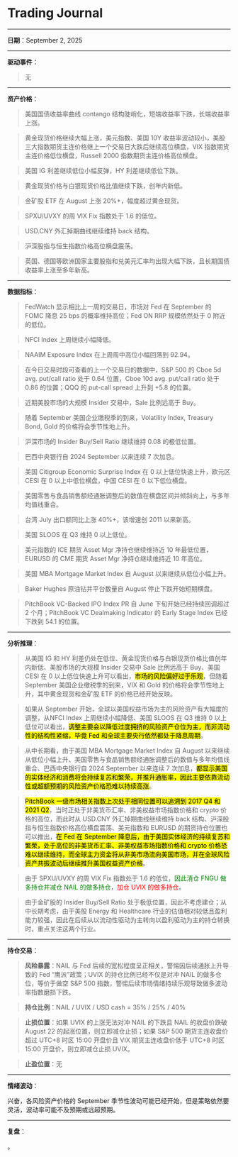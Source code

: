# Trading Journal

---

**日期**：September 2, 2025

---

**驱动事件**：

> 无

---

**资产价格**：

> 美国国债收益率曲线 contango 结构陡峭化，短端收益率下跌，长端收益率上涨。

> 黄金现货价格继续大幅上涨，美元指数、美国 10Y 收益率波动较小，美股三大指数期货主连价格继上一个交易日大跌后继续高位横盘，VIX 指数期货主连价格低位横盘，Russell 2000 指数期货主连价格高位横盘。

> 美国 IG 利差继续低位小幅反弹，HY 利差继续低位下跌。

> 黄金现货价格与白银现货价格比值继续下跌，创年内新低。

> 金矿股 ETF 在 August 上涨 20%+，幅度超过黄金现货。

> SPXU/UVXY 的周 VIX Fix 指数处于 1.6 的低位。

> USD.CNY 外汇掉期曲线继续维持 back 结构。

> 沪深股指与恒生指数价格高位横盘震荡。

> 英国、德国等欧洲国家主要股指和兑美元汇率均出现大幅下跌，且长期国债收益率上涨至多年新高。

---

**数据指标**：

> FedWatch 显示相比上一周的交易日，市场对 Fed 在 September 的 FOMC 降息 25 bps 的概率维持高位；Fed ON RRP 规模依然处于 0 附近的低位。

> NFCI Index 上周继续小幅降低。

> NAAIM Exposure Index 在上周周中高位小幅回落到 92.94。

> 在今日交易时段可查看的上一个交易日的数据中，S&P 500 的 Cboe 5d avg. put/call ratio 处于 0.64 位置，Cboe 10d avg. put/call ratio 处于 0.86 的位置；QQQ 的 put-call spread 上升到 +5.8 的位置。

> 近期美股市场的大规模 Insider 交易中，Sale 比例远高于 Buy。

> 随着 September 美国企业缴税季的到来，Volatility Index, Treasury Bond, Gold 的价格将会季节性地上升。

> 沪深市场的 Insider Buy/Sell Ratio 继续维持 0.08 的极低位置。

> 巴西中央银行自 2024 September 以来连续 7 次加息。

> 美国 Citigroup Economic Surprise Index 在 0 以上低位快速上升，欧元区 CESI 在 0 以上中低位横盘，中国 CESI 在 0 以下低位横盘。

> 美国零售与食品销售额经通胀调整后的数值在横盘区间并倾斜向上，与多年均值线重合。

> 台湾 July 出口额同比上涨 40%+，该增速创 2011 以来新高。

> 美国 SLOOS 在 Q3 维持 0 以上低位。

> 美元指数的 ICE 期货 Asset Mgr 净持仓继续维持近 10 年最低位置，EURUSD 的 CME 期货 Asset Mgr 净持仓继续维持近 10 年高位。

> 美国 MBA Mortgage Market Index 自 August 以来继续从低位小幅上升。

> Baker Hughes 原油钻井平台数量自 August 停止下跌开始短期横盘。

> PitchBook VC-Backed IPO Index PR 自 June 下旬开始已经持续回调超过 2 个月；PitchBook VC Dealmaking Indicator 的 Early Stage Index 已经下跌到 54.1 的位置。

---

**分析推理**：

> 从美国 IG 和 HY 利差仍处在低位、黄金现货价格与白银现货价格比值创年内新低、美股市场的大规模 Insider 交易中 Sale 比例远高于 Buy、美国 CESI 在 0 以上低位快速上升可以看出，<mark>市场的风险偏好过于乐观</mark>，但随着 September 美国企业缴税季的到来，VIX 和 Gold 的价格将会季节性地上升，其中黄金现货和金矿股 ETF 的价格已经开始反映。

> 如果从 September 开始，全球以美国权益市场为主的风险资产有大幅度的调整，从NFCI Index 上周继续小幅降低、美国 SLOOS 在 Q3 维持 0 以上低位可以看出，<mark>调整主要会以降低过度拥挤的风险资产仓位为主，而非流动性的结构性紧缩，毕竟 Fed 和全球主要央行依然都处于降息周期</mark>。

> 从中长期看，由于美国 MBA Mortgage Market Index 自 August 以来继续从低位小幅上升、美国零售与食品销售额经通胀调整后的数值与多年均值线重合、巴西中央银行自 2024 September 以来连续 7 次加息，<mark>都显示美国的实体经济和消费将会持续复苏和繁荣，并推升通胀率，因此主要依靠流动性或超额预期的风险资产价格恐难以持续高涨</mark>。

> <mark>PitchBook 一级市场相关指数上次处于相同位置可以追溯到 2017 Q4 和 2021 Q2</mark>，当时正处于非美货币汇率、非美权益市场指数价格和 crypto 价格的高位，而此时从 USD.CNY 外汇掉期曲线继续维持 back 结构、沪深股指与恒生指数价格高位横盘震荡、美元指数和 EURUSD 的期货持仓位置也可以推出，<mark>在 Fed 在 September 降息后，由于美国实体经济的持续复苏和繁荣，处于高位的非美货币汇率、非美权益市场指数价格和 crypto 价格恐难以继续维持，而全球主力资金将从非美市场流向美国市场，并在全球风险资产共振波动后继续推升美国权益资产价格</mark>。

> 由于 SPXU/UVXY 的周 VIX Fix 指数处于 1.6 的低位，<span style="color: green;">因此清仓 FNGU 做多持仓并减仓 NAIL 的做多持仓</span>，<span style="color: red;">加仓 UVIX 的做多持仓</span>。

> 由于金矿股的 Insider Buy/Sell Ratio 处于极低位置，因此不考虑建仓；从中长期考虑，由于美股 Energy 和 Healthcare 行业的估值相对较低且盈利能力较强，因此在后续从以流动性驱动为主转向以盈利驱动为主的持仓转换时，重点关注这两个行业。

---

**持仓交易**：

> **风险暴露**：NAIL 与 Fed 后续的宽松程度呈正相关，警惕因后续通胀上升导致的 Fed “鹰派”政策；UVIX 的持仓比例已经不仅是对冲 NAIL 的做多仓位，等价于做空 S&P 500 指数，警惕后续市场情绪持续乐观导致做多波动率指数磨损下跌。

> **持仓比例**：NAIL / UVIX / USD cash = 35% / 25% / 40%

> **止损位置**：如果 UVIX 的上涨无法对冲 NAIL 的下跌且 NAIL 的收盘价跌破 August 22 的起涨位置，则立即减仓止损；如果 S&P 500 期货主连收盘价超过 UTC+8 时区 15:00 开盘价且 VIX 期货主连收盘价低于 UTC+8 时区 15:00 开盘价，则立即减仓止损 UVIX。

> **止盈位置**：无

---

**情绪波动**：

兴奋，各风险资产价格的 September 季节性波动可能已经开始，但是策略依然要灵活，波动率可能不及预期或远超预期。

---

**复盘**：

<mark></mark>。
